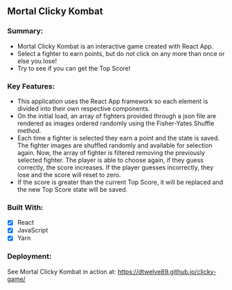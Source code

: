 ## Mortal Clicky Kombat

### Summary:
* Mortal Clicky Kombat is an interactive game created with React App.
* Select a fighter to earn points, but do not click on any more than once or else you lose!
* Try to see if you can get the Top Score!

### Key Features:
* This application uses the React App framework so each element is divided into their own respective components.
* On the initial load, an array of fighters provided through a json file are rendered as images ordered randomly using the Fisher-Yates Shuffle method.
* Each time a fighter is selected they earn a point and the state is saved. The fighter images are shuffled randomly and available for selection again. Now, the array of fighter is filtered removing the previously selected fighter. The player is able to choose again, if they guess correctly, the score increases. If the player guesses incorrectly, they lose and the score will reset to zero.
* If the score is greater than the current Top Score, it will be replaced and the new Top Score state will be saved.

### Built With:
- [x] React
- [x] JavaScript
- [x] Yarn

### Deployment:
See Mortal Clicky Kombat in action at: https://dtwelve89.github.io/clicky-game/